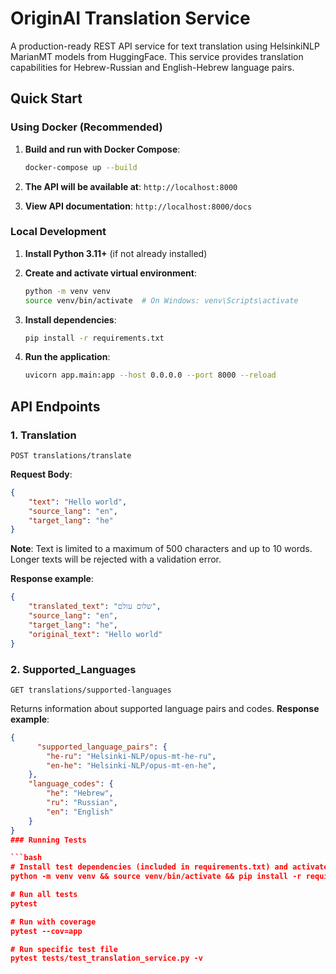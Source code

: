 # OriginAI Translation Service

A production-ready REST API service for text translation using HelsinkiNLP MarianMT models from HuggingFace. This service provides translation capabilities for Hebrew-Russian and English-Hebrew language pairs.

## Quick Start

### Using Docker (Recommended)


1. **Build and run with Docker Compose**:
   ```bash
   docker-compose up --build
   ```

3. **The API will be available at**: `http://localhost:8000`

4. **View API documentation**: `http://localhost:8000/docs`

### Local Development

1. **Install Python 3.11+** (if not already installed)

2. **Create and activate virtual environment**:
   ```bash
   python -m venv venv
   source venv/bin/activate  # On Windows: venv\Scripts\activate
   ```

3. **Install dependencies**:
   ```bash
   pip install -r requirements.txt
   ```

4. **Run the application**:
   ```bash
   uvicorn app.main:app --host 0.0.0.0 --port 8000 --reload
   ```

## API Endpoints

### 1. Translation
```http
POST translations/translate
```

**Request Body**:
```json
{
    "text": "Hello world",
    "source_lang": "en",
    "target_lang": "he"
}
```

**Note**: Text is limited to a maximum of 500 characters and up to 10 words. Longer texts will be rejected with a validation error.


**Response example**:
```json
{
    "translated_text": "שלום עולם",
    "source_lang": "en",
    "target_lang": "he",
    "original_text": "Hello world"
}
```

### 2. Supported_Languages
```http
GET translations/supported-languages
```
Returns information about supported language pairs and codes.
**Response example**:
```json
{
      "supported_language_pairs": {
        "he-ru": "Helsinki-NLP/opus-mt-he-ru",
        "en-he": "Helsinki-NLP/opus-mt-en-he",
    },
    "language_codes": {
        "he": "Hebrew",
        "ru": "Russian",
        "en": "English"
    }
}
### Running Tests

```bash
# Install test dependencies (included in requirements.txt) and activate env
python -m venv venv && source venv/bin/activate && pip install -r requirements.txt

# Run all tests
pytest

# Run with coverage
pytest --cov=app

# Run specific test file
pytest tests/test_translation_service.py -v
```

